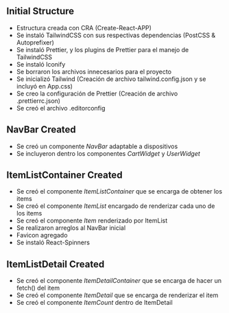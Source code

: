 ## Initial Structure
- Estructura creada con CRA (Create-React-APP)
- Se instaló TailwindCSS con sus respectivas dependencias (PostCSS & Autoprefixer)
- Se instaló Prettier, y los plugins de Prettier para el manejo de TailwindCSS
- Se instaló Iconify
- Se borraron los archivos innecesarios para el proyecto
- Se inicializó Tailwind (Creación de archivo tailwind.config.json y se incluyó en App.css)
- Se creo la configuración de Prettier (Creación de archivo .prettierrc.json)
- Se creó el archivo .editorconfig

## NavBar Created
- Se creó un componente *NavBar* adaptable a dispositivos
- Se incluyeron dentro los componentes *CartWidget* y *UserWidget*

## ItemListContainer Created
- Se creó el componente *ItemListContainer* que se encarga de obtener los items
- Se creó el componente *ItemList* encargado de renderizar cada uno de los items
- Se creó el componente *Item* renderizado por ItemList
- Se realizaron arreglos al NavBar inicial
- Favicon agregado
- Se instaló React-Spinners

## ItemListDetail Created
- Se creó el componente *ItemDetailContainer* que se encarga de hacer un fetch() del item
- Se creó el componente *ItemDetail* que se encarga de renderizar el item
- Se creó el componente *ItemCount* dentro de ItemDetail